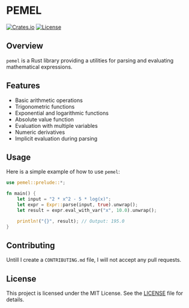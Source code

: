 # PEMEL

[![Crates.io](https://img.shields.io/crates/v/pemel.svg)](https://crates.io/crates/pemel)
[![License](https://img.shields.io/crates/l/pemel.svg)](https://crates.io/crates/pemel)

## Overview

`pemel` is a Rust library providing a utilities for parsing and evaluating mathematical expressions.

## Features

- Basic arithmetic operations
- Trigonometric functions
- Exponential and logarithmic functions
- Absolute value function
- Evaluation with multiple variables
- Numeric derivatives
- Implicit evaluation during parsing

## Usage

Here is a simple example of how to use `pemel`:

```rust
use pemel::prelude::*;

fn main() {
    let input = "2 * x^2 - 5 * log(x)";
    let expr = Expr::parse(input, true).unwrap();
    let result = expr.eval_with_var("x", 10.0).unwrap();

    println!("{}", result); // Output: 195.0
}
```

## Contributing

Untill I create a `CONTRIBUTING.md` file, I will not accept any pull requests.

<!--
Contributions or feedback are welcome! For more information, please refer to the [CONTRIBUTING](CONTRIBUTING.md) file. 
-->

## License

This project is licensed under the MIT License. See the [LICENSE](LICENSE) file for details.